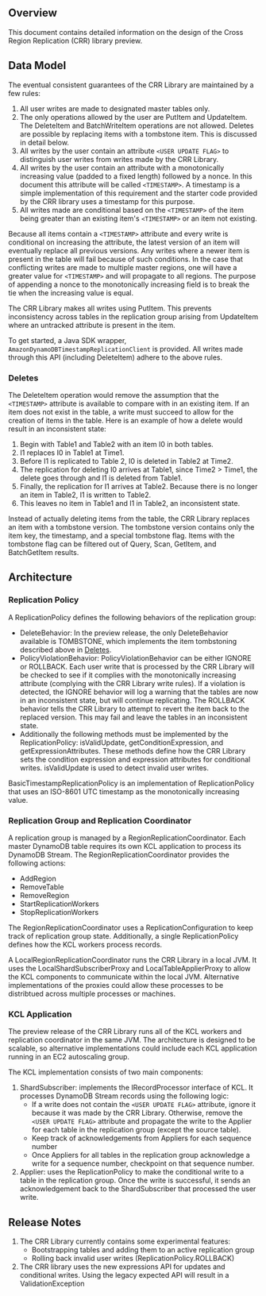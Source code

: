 ## Overview

This document contains detailed information on the design of the Cross Region Replication (CRR) library preview.

## Data Model

The eventual consistent guarantees of the CRR Library are maintained by a few rules:

1. All user writes are made to designated master tables only.
2. The only operations allowed by the user are PutItem and UpdateItem. The DeleteItem and BatchWriteItem operations are not allowed. Deletes are possible by replacing items with a tombstone item. This is discussed in detail below.
3. All writes by the user contain an attribute `<USER UPDATE FLAG>` to distinguish user writes from writes made by the CRR Library.
4. All writes by the user contain an attribute with a monotonically increasing value (padded to a fixed length) followed by a nonce. In this document this attribute will be called `<TIMESTAMP>`. A timestamp is a simple implementation of this requirement and the starter code provided by the CRR library uses a timestamp for this purpose.
5. All writes made are conditional based on the `<TIMESTAMP>` of the item being greater than an existing item's `<TIMESTAMP>` or an item not existing.

Because all items contain a `<TIMESTAMP>` attribute and every write is conditional on increasing the attribute, the latest version of an item will eventually replace all previous versions. Any writes where a newer item is present in the table will fail because of such conditions. In the case that conflicting writes are made to multiple master regions, one will have a greater value for `<TIMESTAMP>` and will propagate to all regions. The purpose of appending a nonce to the monotonically increasing field is to break the tie when the increasing value is equal. 

The CRR Library makes all writes using PutItem. This prevents inconsistency across tables in the replication group arising from UpdateItem where an untracked attribute is present in the item.

To get started, a Java SDK wrapper, `AmazonDynamoDBTimestampReplicationClient` is provided. All writes made through this API (including DeleteItem) adhere to the above rules.

### <a name="deletes"></a>Deletes

The DeleteItem operation would remove the assumption that the `<TIMESTAMP>` attribute is available to compare with in an existing item. If an item does not exist in the table, a write must succeed to allow for the creation of items in the table. Here is an example of how a delete would result in an inconsistent state: 

1. Begin with Table1 and Table2 with an item I0 in both tables.
2. I1 replaces I0 in Table1 at Time1.
3. Before I1 is replicated to Table 2, I0 is deleted in Table2 at Time2.
4. The replication for deleting I0 arrives at Table1, since Time2 > Time1, the delete goes through and I1 is deleted from Table1.
4. Finally, the replication for I1 arrives at Table2. Because there is no longer an item in Table2, I1 is written to Table2. 
5. This leaves no item in Table1 and I1 in Table2, an inconsistent state.

Instead of actually deleting items from the table, the CRR Library replaces an item with a tombstone version. The tombstone version contains only the item key, the timestamp, and a special tombstone flag. Items with the tombstone flag can be filtered out of Query, Scan, GetItem, and BatchGetItem results.

## Architecture
### Replication Policy
A ReplicationPolicy defines the following behaviors of the replication group:
- DeleteBehavior: In the preview release, the only DeleteBehavior available is TOMBSTONE, which implements the item tombstoning described above in [Deletes](#deletes).
- PolicyViolationBehavior: PolicyViolationBehavior can be either IGNORE or ROLLBACK. Each user write that is processed by the CRR Library will be checked to see if it complies with the monotonically increasing attribute (complying with the CRR Library write rules). If a violation is detected, the IGNORE behavior will log a warning that the tables are now in an inconsistent state, but will continue replicating. The ROLLBACK behavior tells the CRR Library to attempt to revert the item back to the replaced version. This may fail and leave the tables in an inconsistent state. 
- Additionally the following methods must be implemented by the ReplicationPolicy: isValidUpdate, getConditionExpression, and getExpressionAttributes. These methods define how the CRR Library sets the condition expression and expression attributes for conditional writes. isValidUpdate is used to detect invalid user writes.

BasicTimestampReplicationPolicy is an implementation of ReplicationPolicy that uses an ISO-8601 UTC timestamp as the monotonically increasing value.

### Replication Group and Replication Coordinator
A replication group is managed by a RegionReplicationCoordinator. Each master DynamoDB table requires its own KCL application to process its DynamoDB Stream. The RegionReplicationCoordinator provides the following actions: 
- AddRegion
- RemoveTable 
- RemoveRegion 
- StartReplicationWorkers
- StopReplicationWorkers

The RegionReplicationCoordinator uses a ReplicationConfiguration to keep track of replication group state. Additionally, a single ReplicationPolicy defines how the KCL workers process records.

A LocalRegionReplicationCoordinator runs the CRR Library in a local JVM. It uses the LocalShardSubscriberProxy and LocalTableApplierProxy to allow the KCL components to communicate within the local JVM. Alternative implementations of the proxies could allow these processes to be distribtued across multiple processes or machines.

### KCL Application

The preview release of the CRR Library runs all of the KCL workers and replication coordinator in the same JVM. The architecture is designed to be scalable, so alternative implementations could include each KCL application running in an EC2 autoscaling group.

The KCL implementation consists of two main components: 
1. ShardSubscriber: implements the IRecordProcessor interface of KCL. It processes DynamoDB Stream records using the following logic:
    - If a write does not contain the `<USER UPDATE FLAG>` attribute, ignore it because it was made by the CRR Library. Otherwise, remove the `<USER UPDATE FLAG>` attribute and propagate the write to the Applier for each table in the replication group (except the source table).
    - Keep track of acknowledgements from Appliers for each sequence number
    - Once Appliers for all tables in the replication group acknowledge a write for a sequence number, checkpoint on that sequence number.
2. Applier: uses the ReplicationPolicy to make the conditional write to a table in the replication group. Once the write is successful, it sends an acknowledgement back to the ShardSubscriber that processed the user write.

## Release Notes
1. The CRR Library currently contains some experimental features:
    - Bootstrapping tables and adding them to an active replication group
    - Rolling back invalid user writes (ReplicationPolicy.ROLLBACK)
2. The CRR library uses the new expressions API for updates and conditional writes. Using the legacy expected API will result in a ValidationException
